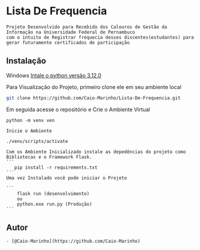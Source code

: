 # Lista De Frequencia

    Projeto Desenvolvido para Recebido dos Calouros de Gestão da Informação na Universidade Federal de Pernambuco
    com o intuito de Registrar frequecia desses discentes(estudantes) para gerar futuramente certificados de participação 

## Instalação

Windows
[Intale o python versão 3.12.0](https://www.python.org/downloads/release/python-3120/)
    
Para Visualização do Projeto, primeiro clone ele em seu ambiente local

```bash
git clone https://github.com/Caio-Marinho/Lista-De-Frequencia.git
```

Em seguida acesse o repositório e Crie o Ambiente Virtual

```
python -m venv ven
```
    Inicie o Ambiente
```
./venv/scripts/activate
```
    Com os Ambiente Inicializado instale as depedências do projeto como Bibliotecas e o Framework Flask.
    ```
       pip install -r requirements.txt
    ```
    Uma vez Instalado você pode iniciar o Projeto
    
    ```
        flask run (desenvolvimento)
        ou
        python.exe run.py (Produção)
    ```
    
## Autor

    - [@Caio-Marinho](https://github.com/Caio-Marinho)

